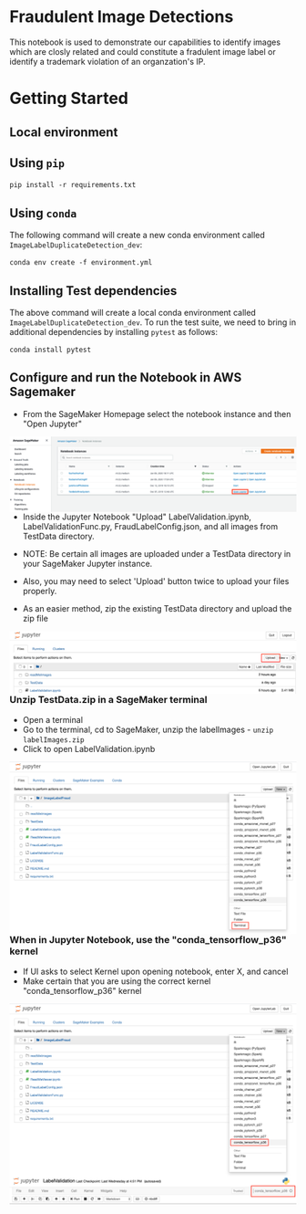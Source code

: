 # Fraudulent Image Detections
This notebook is used to demonstrate our capabilities to identify images which are closly related and could constitute a fradulent image label or identify a trademark violation of an organzation's IP.

# Getting Started
## Local environment

## Using `pip`
```
pip install -r requirements.txt
```

## Using `conda`
The following command will create a new conda environment called `ImageLabelDuplicateDetection_dev`:
```
conda env create -f environment.yml
```  
## Installing Test dependencies
The above command will create a local conda environment called `ImageLabelDuplicateDetection_dev`. To run the test suite, we need to bring in additional dependencies by installing `pytest` as follows:
```
conda install pytest
```

## Configure and run the Notebook in AWS Sagemaker

- From the SageMaker Homepage select the notebook instance and then "Open Jupyter"

<img style="float: left;" src="read_me_images/SageMaker_Homepage.png"/>


- Inside the Jupyter Notebook "Upload" LabelValidation.ipynb, LabelValidationFunc.py, FraudLabelConfig.json, and all images from TestData directory. 
- NOTE: Be certain all images are uploaded under a TestData directory in your SageMaker Jupyter instance.

- Also, you may need to select 'Upload' button twice to upload your files properly.

- As an easier method, zip the existing TestData directory and upload the zip file


<img style="float: left;" src="read_me_images/lblFraudUpload.png"/>

<br/><br/>


### Unzip TestData.zip in a SageMaker terminal

- Open a terminal
- Go to the terminal, cd to SageMaker, unzip the labelImages - `unzip labelImages.zip`
- Click to open LabelValidation.ipynb


<img style="float: left;" src="read_me_images/lblImgTerm.png"/>
<br/>



### When in  Jupyter Notebook, use the "conda_tensorflow_p36" kernel
- If UI asks to select Kernel upon opening notebook, enter X, and cancel
- Make certain that you are using the correct kernel "conda_tensorflow_p36" kernel

<img style="float: left;" src="read_me_images/lblImgEnv.png"/>
<br/><br/>

<img style="float: left;" src="read_me_images/Tensorflow_Kernel_Version.png"/>
<br/><br/>


